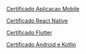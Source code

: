[Certificado Aplicacao Mobile](Certificado_Desenvolvendo_Aplicacoes_Mobile.pdf)

[Certificado React Native](Certificado_React_Native_Criando_apps_do_zero_ao_avancado.pdf)

[Certificado Flutter](Certificado_Flutter_Masterclass.pdf)

[Certificado Android e Kotlin](Certificado_Android_e_Kotlin_na_criacao_de_apps.pdf)
